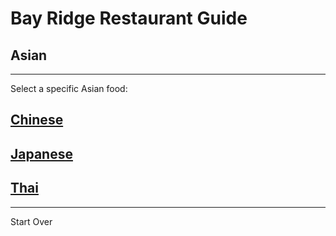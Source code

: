 # Bay Ridge Restaurant Guide
## Asian
---
Select a specific Asian food:
## [Chinese](https://xin.nyc/)
## [Japanese](https://www.hanajapanesebrooklyn.com/)
## [Thai](https://topthaibayridgetogo.com/)
---
Start Over